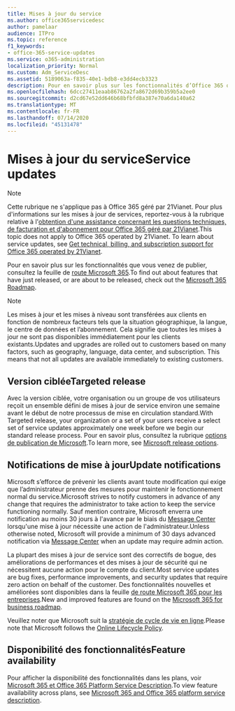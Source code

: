 ```yaml
---
title: Mises à jour du service
ms.author: office365servicedesc
author: pamelaar
audience: ITPro
ms.topic: reference
f1_keywords:
- office-365-service-updates
ms.service: o365-administration
localization_priority: Normal
ms.custom: Adm_ServiceDesc
ms.assetid: 5189063a-f835-40e1-bdb8-e3dd4ecb3323
description: Pour en savoir plus sur les fonctionnalités d’Office 365 qui viennent d’être publiées ou qui sont sur le présent, consultez la feuille de route Microsoft 365.
ms.openlocfilehash: 6dcc27411eaab86762a2fa8672d69b359b5a2ee0
ms.sourcegitcommit: d2cd67e52dd646b68bfbfd8a387e70a6da140a62
ms.translationtype: MT
ms.contentlocale: fr-FR
ms.lasthandoff: 07/14/2020
ms.locfileid: "45131478"
---
```

# <a name="service-updates"></a><span data-ttu-id="ea159-103">Mises à jour du service</span><span class="sxs-lookup"><span data-stu-id="ea159-103">Service updates</span></span>

> [!NOTE]
> <span data-ttu-id="ea159-p101">Cette rubrique ne s'applique pas à Office 365 géré par 21Vianet. Pour plus d'informations sur les mises à jour de services, reportez-vous à la rubrique relative à l'[obtention d'une assistance concernant les questions techniques, de facturation et d'abonnement pour Office 365 géré par 21Vianet](https://go.microsoft.com/fwlink/?LinkID=733350&amp;clcid=0x409).</span><span class="sxs-lookup"><span data-stu-id="ea159-p101">This topic does not apply to Office 365 operated by 21Vianet. To learn about service updates, see [Get technical, billing, and subscription support for Office 365 operated by 21Vianet](https://go.microsoft.com/fwlink/?LinkID=733350&amp;clcid=0x409).</span></span> 
  
<span data-ttu-id="ea159-106">Pour en savoir plus sur les fonctionnalités que vous venez de publier, consultez la feuille de [route Microsoft 365](https://go.microsoft.com/fwlink/?LinkId=509914).</span><span class="sxs-lookup"><span data-stu-id="ea159-106">To find out about features that have just released, or are about to be released, check out the [Microsoft 365 Roadmap](https://go.microsoft.com/fwlink/?LinkId=509914).</span></span>
  
> [!NOTE]
> <span data-ttu-id="ea159-p102">Les mises à jour et les mises à niveau sont transférées aux clients en fonction de nombreux facteurs tels que la situation géographique, la langue, le centre de données et l’abonnement. Cela signifie que toutes les mises à jour ne sont pas disponibles immédiatement pour les clients existants.</span><span class="sxs-lookup"><span data-stu-id="ea159-p102">Updates and upgrades are rolled out to customers based on many factors, such as geography, language, data center, and subscription. This means that not all updates are available immediately to existing customers.</span></span> 
  
## <a name="targeted-release"></a><span data-ttu-id="ea159-109">Version ciblée</span><span class="sxs-lookup"><span data-stu-id="ea159-109">Targeted release</span></span>

<span data-ttu-id="ea159-110">Avec la version ciblée, votre organisation ou un groupe de vos utilisateurs reçoit un ensemble défini de mises à jour de service environ une semaine avant le début de notre processus de mise en circulation standard.</span><span class="sxs-lookup"><span data-stu-id="ea159-110">With Targeted release, your organization or a set of your users receive a select set of service updates approximately one week before we begin our standard release process.</span></span> <span data-ttu-id="ea159-111">Pour en savoir plus, consultez la rubrique [options de publication de Microsoft](https://docs.microsoft.com/office365/admin/manage/release-options-in-office-365?view=o365-worldwide).</span><span class="sxs-lookup"><span data-stu-id="ea159-111">To learn more, see [Microsoft release options](https://docs.microsoft.com/office365/admin/manage/release-options-in-office-365?view=o365-worldwide).</span></span> 
  
## <a name="update-notifications"></a><span data-ttu-id="ea159-112">Notifications de mise à jour</span><span class="sxs-lookup"><span data-stu-id="ea159-112">Update notifications</span></span>

<span data-ttu-id="ea159-113">Microsoft s’efforce de prévenir les clients avant toute modification qui exige que l’administrateur prenne des mesures pour maintenir le fonctionnement normal du service.</span><span class="sxs-lookup"><span data-stu-id="ea159-113">Microsoft strives to notify customers in advance of any change that requires the administrator to take action to keep the service functioning normally.</span></span> <span data-ttu-id="ea159-114">Sauf mention contraire, Microsoft enverra une notification au moins 30 jours à l'avance par le biais du [Message Center](https://docs.microsoft.com/office365/admin/manage/message-center?view=o365-worldwide) lorsqu'une mise à jour nécessite une action de l'administrateur.</span><span class="sxs-lookup"><span data-stu-id="ea159-114">Unless otherwise noted, Microsoft will provide a minimum of 30 days advanced notification via [Message Center](https://docs.microsoft.com/office365/admin/manage/message-center?view=o365-worldwide) when an update may require admin action.</span></span> 
  
<span data-ttu-id="ea159-115">La plupart des mises à jour de service sont des correctifs de bogue, des améliorations de performances et des mises à jour de sécurité qui ne nécessitent aucune action pour le compte du client.</span><span class="sxs-lookup"><span data-stu-id="ea159-115">Most service updates are bug fixes, performance improvements, and security updates that require zero action on behalf of the customer.</span></span> <span data-ttu-id="ea159-116">Des fonctionnalités nouvelles et améliorées sont disponibles dans la feuille [de route Microsoft 365 pour les entreprises](https://roadmap.office.com/).</span><span class="sxs-lookup"><span data-stu-id="ea159-116">New and improved features are found on the [Microsoft 365 for business roadmap](https://roadmap.office.com/).</span></span>
  
<span data-ttu-id="ea159-117">Veuillez noter que Microsoft suit la [stratégie de cycle de vie en ligne](https://support.microsoft.com/lifecycle#gp/osslpolicy).</span><span class="sxs-lookup"><span data-stu-id="ea159-117">Please note that Microsoft follows the [Online Lifecycle Policy](https://support.microsoft.com/lifecycle#gp/osslpolicy).</span></span>
  
## <a name="feature-availability"></a><span data-ttu-id="ea159-118">Disponibilité des fonctionnalités</span><span class="sxs-lookup"><span data-stu-id="ea159-118">Feature availability</span></span>

<span data-ttu-id="ea159-119">Pour afficher la disponibilité des fonctionnalités dans les plans, voir [Microsoft 365 et Office 365 Platform Service Description](office-365-platform-service-description.md).</span><span class="sxs-lookup"><span data-stu-id="ea159-119">To view feature availability across plans, see [Microsoft 365 and Office 365 platform service description](office-365-platform-service-description.md).</span></span>
  

